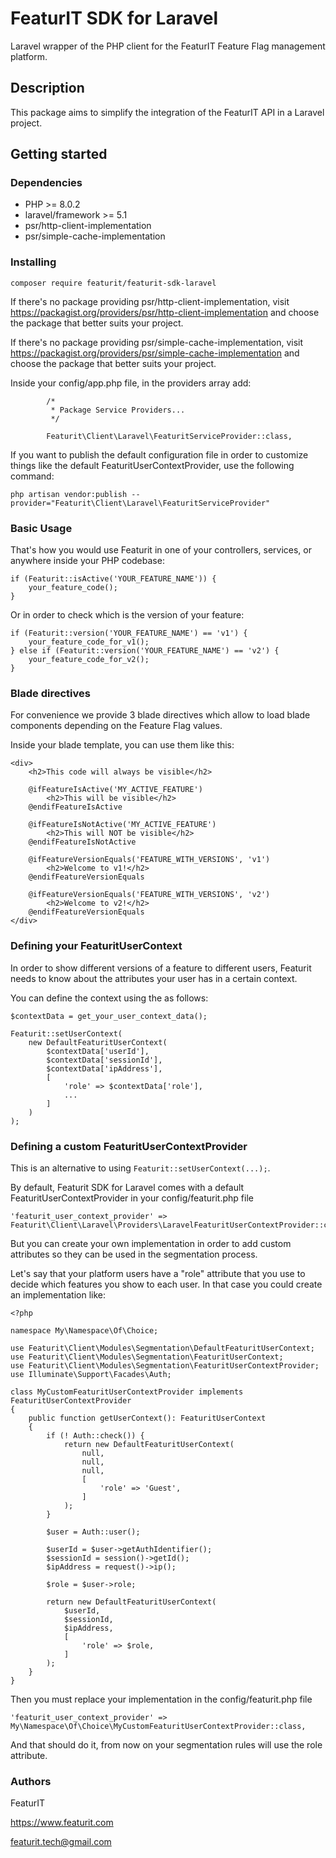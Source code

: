 # FeaturIT SDK for Laravel

Laravel wrapper of the PHP client for the FeaturIT Feature Flag management platform.

## Description

This package aims to simplify the integration of the FeaturIT API in a Laravel project.

## Getting started

### Dependencies

* PHP >= 8.0.2
* laravel/framework >= 5.1
* psr/http-client-implementation
* psr/simple-cache-implementation

### Installing

`composer require featurit/featurit-sdk-laravel`

If there's no package providing psr/http-client-implementation, 
visit https://packagist.org/providers/psr/http-client-implementation and choose the package
that better suits your project.

If there's no package providing psr/simple-cache-implementation,
visit https://packagist.org/providers/psr/simple-cache-implementation and choose the package
that better suits your project.

Inside your config/app.php file, in the providers array add:

```
        /*
         * Package Service Providers...
         */

        Featurit\Client\Laravel\FeaturitServiceProvider::class,
```

If you want to publish the default configuration file in order to customize things 
like the default FeaturitUserContextProvider, use the following command:

`php artisan vendor:publish --provider="Featurit\Client\Laravel\FeaturitServiceProvider"`

### Basic Usage

That's how you would use Featurit in one of your controllers, services, or anywhere inside
your PHP codebase:

```
if (Featurit::isActive('YOUR_FEATURE_NAME')) {
    your_feature_code();
}
```

Or in order to check which is the version of your feature:

```
if (Featurit::version('YOUR_FEATURE_NAME') == 'v1') {
    your_feature_code_for_v1();
} else if (Featurit::version('YOUR_FEATURE_NAME') == 'v2') {
    your_feature_code_for_v2();
}
```

### Blade directives

For convenience we provide 3 blade directives which allow to load blade components depending on the Feature Flag values.

Inside your blade template, you can use them like this:

```
<div>
    <h2>This code will always be visible</h2>

    @ifFeatureIsActive('MY_ACTIVE_FEATURE')
        <h2>This will be visible</h2>
    @endifFeatureIsActive

    @ifFeatureIsNotActive('MY_ACTIVE_FEATURE')
        <h2>This will NOT be visible</h2>
    @endifFeatureIsNotActive
    
    @ifFeatureVersionEquals('FEATURE_WITH_VERSIONS', 'v1')
        <h2>Welcome to v1!</h2>
    @endifFeatureVersionEquals
    
    @ifFeatureVersionEquals('FEATURE_WITH_VERSIONS', 'v2')
        <h2>Welcome to v2!</h2>
    @endifFeatureVersionEquals
</div>
```

### Defining your FeaturitUserContext

In order to show different versions of a feature to different users,
Featurit needs to know about the attributes your user has in a certain context.

You can define the context using the as follows:

```
$contextData = get_your_user_context_data();

Featurit::setUserContext(
    new DefaultFeaturitUserContext(
        $contextData['userId'],
        $contextData['sessionId'],
        $contextData['ipAddress'],
        [
            'role' => $contextData['role'],
            ...
        ]
    )
);
```

### Defining a custom FeaturitUserContextProvider

This is an alternative to using `Featurit::setUserContext(...);`.

By default, Featurit SDK for Laravel comes with a default FeaturitUserContextProvider in 
your config/featurit.php file

```
'featurit_user_context_provider' => Featurit\Client\Laravel\Providers\LaravelFeaturitUserContextProvider::class,
```

But you can create your own implementation in order to add custom attributes so they can be used
in the segmentation process.

Let's say that your platform users have a "role" attribute that you use to decide which features 
you show to each user. In that case you could create an implementation like:

```
<?php

namespace My\Namespace\Of\Choice;

use Featurit\Client\Modules\Segmentation\DefaultFeaturitUserContext;
use Featurit\Client\Modules\Segmentation\FeaturitUserContext;
use Featurit\Client\Modules\Segmentation\FeaturitUserContextProvider;
use Illuminate\Support\Facades\Auth;

class MyCustomFeaturitUserContextProvider implements FeaturitUserContextProvider
{
    public function getUserContext(): FeaturitUserContext
    {
        if (! Auth::check()) {
            return new DefaultFeaturitUserContext(
                null,
                null,
                null,
                [
                    'role' => 'Guest',
                ]
            );
        }

        $user = Auth::user();

        $userId = $user->getAuthIdentifier();
        $sessionId = session()->getId();
        $ipAddress = request()->ip();
        
        $role = $user->role;

        return new DefaultFeaturitUserContext(
            $userId,
            $sessionId,
            $ipAddress,
            [
                'role' => $role,
            ]
        );
    }
}
```

Then you must replace your implementation in the config/featurit.php file

```
'featurit_user_context_provider' => My\Namespace\Of\Choice\MyCustomFeaturitUserContextProvider::class,
```

And that should do it, from now on your segmentation rules will use the role attribute.

### Authors

FeaturIT

https://www.featurit.com

featurit.tech@gmail.com